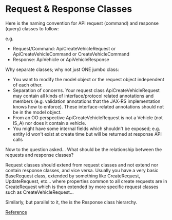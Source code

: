 # Request & Response Classes

Here is the naming convention for API request (command) and response (query) classes to follow:

e.g.

- Request/Command: ApiCreateVehicleRequest or ApiCreateVehicleCommand or CreateVehicleCommand
- Response: ApiVehicle or ApiVehicleResponse

Why separate classes; why not just ONE jumbo class:

- You want to modify the model object or the request object independent of each other.
- Separation of concerns. Your request class ApiCreateVehicleRequest may contain all kinds of interface/protocol
related annotations and members (e.g. validation annotations that the JAX-RS implementation knows how to enforce).
These interface-related annotations should not be in the model object.
- From an OO perspective ApiCreateVehicleRequest is not a Vehicle (not IS_A) nor does it contain a vehicle.
- You might have some internal fields which shouldn't be exposed; e.g. entity id won't exist at create time but will be
returned at response API calls

Now to the question asked... What should be the relationship between the requests and response classes?

Request classes should extend from request classes and not extend nor contain response classes, and vice versa. Usually
you have a very basic BaseRequest class, extended by something like CreateRequest, UpdateRequest, etc... where
properties common to all create requests are in CreateRequest which is then extended by more specific request classes
such as CreateVehicleRequest...

Similarly, but parallel to it, the is the Response class hierarchy.

[Reference](https://stackoverflow.com/a/48450483)
